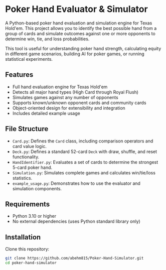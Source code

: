# Poker Hand Evaluator & Simulator

A Python-based poker hand evaluation and simulation engine for Texas Hold'em. This project allows you to identify the best possible hand from a group of cards and simulate outcomes against one or more opponents to determine win, tie, and loss probabilities.

This tool is useful for understanding poker hand strength, calculating equity in different game scenarios, building AI for poker games, or running statistical experiments.

## Features

- Full hand evaluation engine for Texas Hold'em
- Detects all major hand types (High Card through Royal Flush)
- Simulates games against any number of opponents
- Supports known/unknown opponent cards and community cards
- Object-oriented design for extensibility and integration
- Includes detailed example usage

## File Structure

- `Card.py`: Defines the `Card` class, including comparison operators and card value logic.
- `Deck.py`: Defines a standard 52-card `Deck` with draw, shuffle, and reset functionality.
- `HandIdentifier.py`: Evaluates a set of cards to determine the strongest 5-card poker hand.
- `Simulation.py`: Simulates complete games and calculates win/tie/loss statistics.
- `example_usage.py`: Demonstrates how to use the evaluator and simulation components.

## Requirements

- Python 3.10 or higher
- No external dependencies (uses Python standard library only)

## Installation

Clone this repository:

```bash
git clone https://github.com/abehm815/Poker-Hand-Simulator.git
cd poker-hand-simulator
